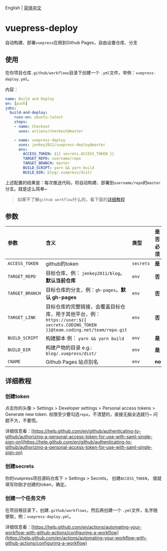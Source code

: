 English | [简体中文](./README.zh-CN.md)
# vuepress-deploy

自动构建、部署`vuepress`应用到Github Pages，自由设置仓库、分支

## 使用
在你项目仓库`.github/workflows`目录下创建一个 `.yml`文件，举例：`vuepress-deploy.yml`。

内容：

```yml
name: Build and Deploy
on: [push]
jobs:
  build-and-deploy:
    runs-on: ubuntu-latest
    steps:
    - name: Checkout
      uses: actions/checkout@master

    - name: vuepress-deploy
      uses: jenkey2011/vuepress-deploy@master
      env:
        ACCESS_TOKEN: ${{ secrets.ACCESS_TOKEN }}
        TARGET_REPO: username/repo
        TARGET_BRANCH: master
        BUILD_SCRIPT: yarn && yarn build
        BUILD_DIR: blog/.vuepress/dist/
```
上述配置的结果是：每次推送代码，将自动构建、部署到`username/repo`的`master`分支。就是这么简单~

> 如果不了解`github workflow`什么的，看下面的[详细教程](#step-by-step-guide)

## 参数

|  参数 | 含义 | 类型 | 是否必须
| :------------ | :------------ |:------------ |:------------ |
| `ACCESS_TOKEN` | github的token | `secrets`  |  **是** |
| `TARGET_REPO` | 目标仓库，例： `jenkey2011/blog`。**默认当前仓库** | `env` | **否** |
| `TARGET_BRANCH` | 目标仓库的分支，例：`gh-pages`。**默认 gh-pages**| `env` | **否** |
| `TARGET_LINK` | 目标仓库的完整链接，会覆盖目标仓库，用于其他平台，例：`https://user:${{ secrets.CODING_TOKEN }}@team.coding.net/team/repo.git`| `env` | **否** |
| `BUILD_SCRIPT` | 构建脚本 例： `yarn && yarn build` | `env` | **是** |
| `BUILD_DIR` | 构建产物的目录 e.g.: `blog/.vuepress/dist/` | `env` | **是** |
| `CNAME` | Github Pages 站点别名 | `env` | **no** |
## 详细教程

### 创建token

点击你的头像 > Settings > Developer settings > Personal access tokens > Generate new token. 
权限至少要勾选`repo`，不清楚的，直接无脑全选就行~ 问题不大，不要慌。

详细信息看：[https://help.github.com/en/github/authenticating-to-github/authorizing-a-personal-access-token-for-use-with-saml-single-sign-on](https://help.github.com/en/github/authenticating-to-github/authorizing-a-personal-access-token-for-use-with-saml-single-sign-on)

### 创建secrets

你的vuepress项目源码仓库下 > Settings > Secrets， 创建`ACCESS_TOKEN`， 值就填写你刚才创建的token，确定。

### 创建一个任务文件

在项目根目录下，创建`.github/workflows`，然后再创建一个 `.yml`文件，名字随便取，例：`vuepress-deploy.yml`。

详细信息看：[https://help.github.com/en/actions/automating-your-workflow-with-github-actions/configuring-a-workflow](https://help.github.com/en/actions/automating-your-workflow-with-github-actions/configuring-a-workflow)

